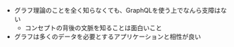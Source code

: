 - グラフ理論のことを全く知らなくても、GraphQLを使う上でなんら支障はない
	- コンセプトの背後の文脈を知ることは面白いこと
- グラフは多くのデータを必要とするアプリケーションと相性が良い
